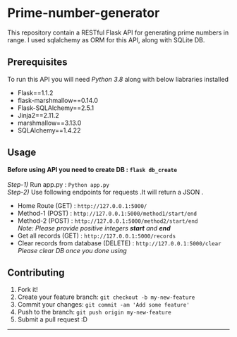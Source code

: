 # Prime-number-generator
This repository contain a RESTful Flask API for generating prime numbers in range.
I used sqlalchemy as ORM for this API, along with SQLite DB.

## Prerequisites

To run this API you will need _Python 3.8_ along with below liabraries installed<br/>
* Flask==1.1.2<br />
* flask-marshmallow==0.14.0 <br />
* Flask-SQLAlchemy==2.5.1<br />
* Jinja2==2.11.2<br />
* marshmallow==3.13.0<br />
* SQLAlchemy==1.4.22<br />

## Usage

**Before using API you need to create DB  : `flask db_create`**<br /><br />
*Step-1)* Run app.py : `Python app.py`<br />
*Step-2)* Use following endpoints for requests .It will return a JSON . <br />
 * Home Route (GET) : `http://127.0.0.1:5000/`<br />
 * Method-1 (POST) : `http://127.0.0.1:5000/method1/start/end`<br />
 * Method-2 (POST) : `http://127.0.0.1:5000/method2/start/end`<br />
  *Note: Please provide positive integers **start** and **end***<br/>
 * Get all records (GET) : `http://127.0.0.1:5000/records`<br />
 * Clear records from database (DELETE) : `http://127.0.0.1:5000/clear`<br />
  *Please clear DB once you done using*
## Contributing

1. Fork it!
2. Create your feature branch: `git checkout -b my-new-feature`
3. Commit your changes: `git commit -am 'Add some feature'`
4. Push to the branch: `git push origin my-new-feature`
5. Submit a pull request :D

----------------------
